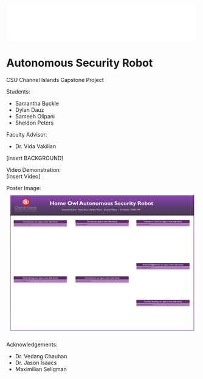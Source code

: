 ![Home Owl](https://github.com/SheldonPeters7/HomeOwl/raw/main/imageInclude/white-homeowl.png)
# Autonomous Security Robot

CSU Channel Islands Capstone Project <br>

Students: <br>
- Samantha Buckle <br>
- Dylan Dauz <br>
- Sameeh Olipani <br>
- Sheldon Peters <br>

Faculty Advisor: <br>
- Dr. Vida Vakilian

[insert BACKGROUND] <br>

Video Demonstration: <br>
[insert Video] <br>

Poster Image: <br>
![Poster](https://github.com/SheldonPeters7/HomeOwl/raw/main/imageInclude/poster.jpg)

Acknowledgements: <br>
- Dr. Vedang Chauhan <br>
- Dr. Jason Isaacs <br>
- Maximilian Seligman <br>

